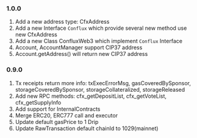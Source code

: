 ### 1.0.0

1. Add a new address type: CfxAddress
2. Add a new Interface `Conflux` which provide several new method use new CfxAddress
3. Add a new Class ConfluxWeb3 which implement `Conflux` Interface   
3. Account, AccountManager support CIP37 address 
4. Account.getAddress() will return new CIP37 address



### 0.9.0

1. Tx receipts return more info: txExecErrorMsg, gasCoveredBySponsor, storageCoveredBySponsor, storageCollateralized, storageReleased
2. Add new RPC methods: cfx_getDepositList, cfx_getVoteList, cfx_getSupplyInfo
3. Add support for InternalContracts
4. Merge ERC20, ERC777 call and executor
5. Update default gasPrice to 1 Drip
6. Update RawTransaction default chainId to 1029(mainnet)
